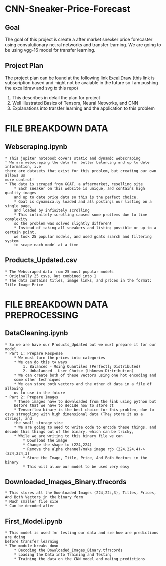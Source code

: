 # CNN-Sneaker-Price-Forecast

## Goal
The goal of this project is create a after market sneaker price forecaster using convulutionary neural networks and transfer learning. We are going to be using vgg-16
model for transfer learning.

## Project Plan
The project plan can be found at the following link 
[ExcaliDraw](https://app.excalidraw.com/s/CmEgiggUrt/79jFijhFFDF)
(this link is subscription based and might not be avaiable in the future
so I am pushing the excalidraw and svg to this repo)
1. This describes in detail the plan for project
2. Well Illustrated Basics of Tensors, Neural Networks, and CNN
3. Explanations into transfer learning and the application to this problem


# FILE BREAKDOWN DATA

## Webscraping.ipynb
    * This jupiter notebook covers static and dynamic webscraping 
    * We are webscraping the data for better balancing and up to date information, i.e
    there are datasets that exist for this problem, but creating our own allows us 
    more control!
    * The data is scraped from GOAT, a aftermarket, reselling site
        * Each sneaker on this website is unique, and contains high quality images
        and up to date price data so this is the perfect choice. 
        * Goat is dynamically loaded and all postings our listing on a single page,
        and loaded by infinitely scrolling
        * This infinitely scrolling caused some problems due to time complexity
        so the problem was solved slightly different
        * Instead of taking all sneakers and listing possible or up to a certain point,
        we took 25 popular models, and used goats search and filtering system
        to scape each model at a time

## Products_Updated.csv
    * The Webscraped data from 25 most popular models
    * Originally 25 csvs, but combined into 1
    * The data contains titles, image links, and prices in the format:
    Title Image Price  

# FILE BREAKDOWN DATA PREPROCESSING

## DataCleaning.ipynb
    * So we are have our Products_Updated but we must prepare it for our model
    * Part 1: Prepare Response
        * We must turn the prices into categories
        * We can do this to ways
            1. Balanced - Using Quantiles (Perfectly Distributed)
            2. Unbalanced - User Choise (Unknown Distribution)
        * We can create both of these vectors using one hot encoding and 
        some other techniques
        * We can store both vectors and the other df data in a file df allowing
        us to use in the future
    * Part 2: Prepare Images
        * These images have to downloaded from the link using python but
        before that we have to decide how to store it
        * Tensorflow binary is the best choice for this problem, due to csvs struggling with high dimensional data (They store it as a string), and
        the small storage size
        * We are going to need to write code to encode these things, and decode this things out of the binary, which can be tricky, 
        * While we are writing to this binary file we can
            * Download the image
            * Change the shape to (224,224)
            * Remove the alpha channel/make image rgb (224,224,4)->(224,224,3)
            * Store the Image, Title, Price, And Both Vectors in the binary
            * This will allow our model to be used very easy
##  Downloaded_Images_Binary.tfrecords
    * This stores all the Downloaded Images (224,224,3), Titles, Prices, And Both Vectors in the binary form
    * Much smaller file size
    * Can be decoded after


## First_Model.ipynb
    * This model is used for testing our data and see how are predictions are doing
    before transfer learning
    * The module breaks down 
        * Decoding the Downloaded_Images_Binary.tfrecords
        * Loading the Data into Training and Testing
        * Training the data on the CNN model and making predictions
        



